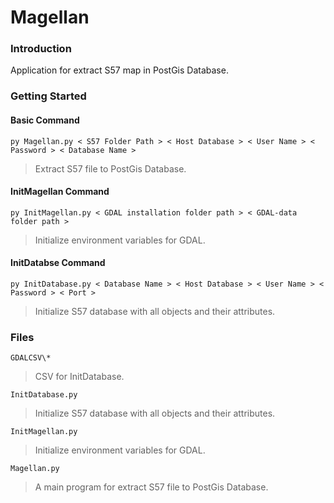 # Magellan

### Introduction

Application for extract S57 map in PostGis Database.

### Getting Started
#### Basic Command
    py Magellan.py < S57 Folder Path > < Host Database > < User Name > < Password > < Database Name >
>Extract S57 file to PostGis Database.

#### InitMagellan Command
    py InitMagellan.py < GDAL installation folder path > < GDAL-data folder path >
>Initialize environment variables for GDAL.

#### InitDatabse Command
    py InitDatabase.py < Database Name > < Host Database > < User Name > < Password > < Port >
>Initialize S57 database with all objects and their attributes.

### Files

    GDALCSV\*
>CSV for InitDatabase.

    InitDatabase.py
>Initialize S57 database with all objects and their attributes.

    InitMagellan.py
>Initialize environment variables for GDAL.

    Magellan.py
>A main program for extract S57 file to PostGis Database.
